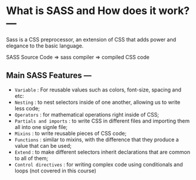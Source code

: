 # What is SASS and How does it work? &mdash;

Sass is a CSS preprocessor, an extension of CSS that adds power and elegance to the basic language.

SASS Source Code => sass compiler => compiled CSS code

## Main SASS Features &mdash;

- `Variable` : For reusable values such as colors, font-size, spacing and etc:
- `Nesting` : to nest selectors inside of one another, allowing us to write less code;
- `Operators` : for mathematical operations right inside of CSS;
- `Partials and imports` : to write CSS in different files and importing them all into one signle file;
- `Mixins` : to write reusable pieces of CSS code;
- `Functions` : similar to mixins, with the difference that they produce a value that can be used;
- `Extend` : to make different selectors inherit declarations that are common to all of them;
- `Control directives` : for writing complex code using conditionals and loops (not covered in this course)
